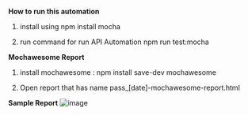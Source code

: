 
**How to run this automation**

1. install using npm install mocha

2. run command for run API Automation npm run test:mocha

**Mochawesome Report**

1. install mochawesome : npm install save-dev mochawesome

2. Open report that has name pass_[date]-mochawesome-report.html

**Sample Report**
![image](https://github.com/simonsap16/homeworkapiautomation/assets/159536208/73e209dc-c616-4a03-8489-a0d081a0821d)
